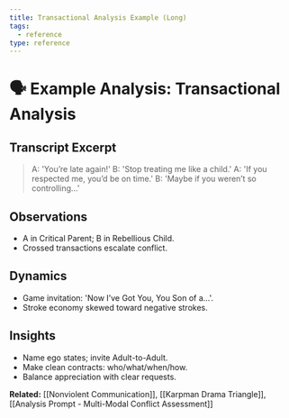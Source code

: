 ```yaml
---
title: Transactional Analysis Example (Long)
tags:
  - reference
type: reference
---
```


<!-- @format -->

# 🗣 Example Analysis: Transactional Analysis

## Transcript Excerpt

> A: 'You’re late again!'
> B: 'Stop treating me like a child.'
> A: 'If you respected me, you’d be on time.'
> B: 'Maybe if you weren’t so controlling…'

## Observations

- A in Critical Parent; B in Rebellious Child.
- Crossed transactions escalate conflict.

## Dynamics

- Game invitation: 'Now I’ve Got You, You Son of a…'.
- Stroke economy skewed toward negative strokes.

## Insights

- Name ego states; invite Adult-to-Adult.
- Make clean contracts: who/what/when/how.
- Balance appreciation with clear requests.

**Related:** [[Nonviolent Communication]], [[Karpman Drama Triangle]], [[Analysis Prompt - Multi-Modal Conflict Assessment]]
